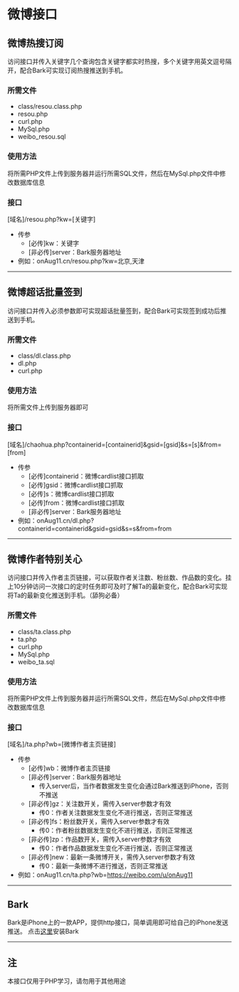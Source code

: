 # 微博接口
## 微博热搜订阅
访问接口并传入关键字几个查询包含关键字都实时热搜，多个关键字用英文逗号隔开，配合Bark可实现订阅热搜推送到手机。
### 所需文件
* class/resou.class.php
* resou.php
* curl.php
* MySql.php
* weibo_resou.sql
### 使用方法
将所需PHP文件上传到服务器并运行所需SQL文件，然后在MySql.php文件中修改数据库信息
### 接口
[域名]/resou.php?kw=[关键字]
* 传参
  * [必传]kw：关键字
  * [非必传]server：Bark服务器地址
* 例如：onAug11.cn/resou.php?kw=北京,天津
***
## 微博超话批量签到
访问接口并传入必须参数即可实现超话批量签到，配合Bark可实现签到成功后推送到手机。
### 所需文件
* class/dl.class.php
* dl.php
* curl.php
### 使用方法
将所需文件上传到服务器即可
### 接口
[域名]/chaohua.php?containerid=[containerid]&gsid=[gsid]&s=[s]&from=[from]
* 传参
  * [必传]containerid：微博cardlist接口抓取
  * [必传]gsid：微博cardlist接口抓取
  * [必传]s：微博cardlist接口抓取
  * [必传]from：微博cardlist接口抓取
  * [非必传]server：Bark服务器地址
* 例如：onAug11.cn/dl.php?containerid=containerid&gsid=gsid&s=s&from=from
***
## 微博作者特别关心
访问接口并传入作者主页链接，可以获取作者关注数、粉丝数、作品数的变化。挂上10分钟访问一次接口的定时任务即可及时了解Ta的最新变化，配合Bark可实现将Ta的最新变化推送到手机。（舔狗必备）
### 所需文件
* class/ta.class.php
* ta.php
* curl.php
* MySql.php
* weibo_ta.sql
### 使用方法
将所需PHP文件上传到服务器并运行所需SQL文件，然后在MySql.php文件中修改数据库信息
### 接口
[域名]/ta.php?wb=[微博作者主页链接]
* 传参
  * [必传]wb：微博作者主页链接
  * [非必传]server：Bark服务器地址
    * 传入server后，当作者数据发生变化会通过Bark推送到iPhone，否则不推送
  * [非必传]gz：关注数开关，需传入server参数才有效
    * 传0：作者关注数据发生变化不进行推送，否则正常推送
  * [非必传]fs：粉丝数开关，需传入server参数才有效
    * 传0：作者粉丝数据发生变化不进行推送，否则正常推送
  * [非必传]zp：作品数开关，需传入server参数才有效
    * 传0：作者作品数据发生变化不进行推送，否则正常推送
  * [非必传]new：最新一条微博开关，需传入server参数才有效
    * 传0：最新一条微博不进行推送，否则正常推送
* 例如：onAug11.cn/ta.php?wb=https://weibo.com/u/onAug11
***
## Bark
Bark是iPhone上的一款APP，提供http接口，简单调用即可给自己的iPhone发送推送。
点击[这里](https://apps.apple.com/cn/app/bark-%E7%BB%99%E4%BD%A0%E7%9A%84%E6%89%8B%E6%9C%BA%E5%8F%91%E6%8E%A8%E9%80%81/id1403753865)安装Bark
***
## 注
本接口仅用于PHP学习，请勿用于其他用途